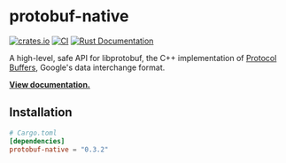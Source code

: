 # protobuf-native

[![crates.io](https://img.shields.io/crates/v/protobuf-native.svg)](https://crates.io/crates/protobuf-native)
[![CI](https://github.com/MaterializeInc/rust-protobuf-native/workflows/CI/badge.svg)](https://github.com/MaterializeInc/rust-protobuf-native/actions?query=workflow%3ACI+branch%3Amaster)
[![Rust Documentation](https://img.shields.io/badge/api-rustdoc-blue.svg)][docs]

A high-level, safe API for libprotobuf, the C++ implementation of [Protocol
Buffers], Google's data interchange format.

**[View documentation.][docs]**

## Installation

```toml
# Cargo.toml
[dependencies]
protobuf-native = "0.3.2"
```

[docs]: https://docs.rs/protobuf-native/0.3.2/protobuf_native
[Protocol Buffers]: https://github.com/google/protobuf
